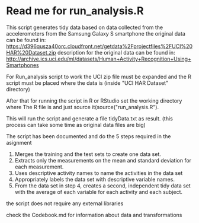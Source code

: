 # Read me for run_analysis.R

This script generates tidy data based on data collected from the accelerometers 
from the Samsung Galaxy S smartphone the original data can be found in: 
https://d396qusza40orc.cloudfront.net/getdata%2Fprojectfiles%2FUCI%20HAR%20Dataset.zip 
description for the original data can be found in:
http://archive.ics.uci.edu/ml/datasets/Human+Activity+Recognition+Using+Smartphones 

For Run_analysis script to work the UCI zip file must be expanded and the R script must be 
placed where the data is (inside "UCI HAR Dataset" directory)

After that for running the script in R or RStudio set the working directory where The R file is
and just source it(source("run_analysis.R").

This will run the script and generate a file tidyData.txt as result. (this process can take some time as original data files are big)

The script has been documented and do the 5 steps required in the asignment 

1. Merges the training and the test sets to create one data set.
2. Extracts only the measurements on the mean and standard deviation for each measurement. 
3. Uses descriptive activity names to name the activities in the data set
4. Appropriately labels the data set with descriptive variable names. 
5. From the data set in step 4, creates a second, independent tidy data set with the average of each variable for each activity and each subject.

the script does not require any external libraries

check the Codebook.md for information about data and transformations
